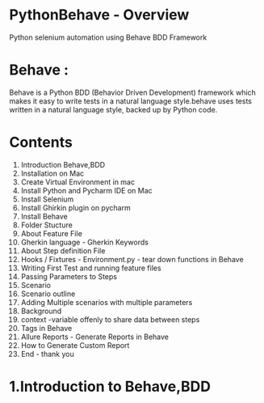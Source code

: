 # PythonBehave - Overview
Python selenium automation using Behave BDD Framework 


# Behave : 
Behave is a Python BDD (Behavior Driven Development) framework which makes it easy to write tests in a natural language style.behave uses tests written in a natural language style, backed up by Python code.

# Contents 
  1. Introduction Behave,BDD 
  2. Installation on Mac
  3. Create Virtual Environment in mac
  4. Install Python and Pycharm IDE on Mac
  5. Install Selenium 
  6. Install Ghirkin plugin on pycharm
  7. Install Behave
  8. Folder Stucture
  9. About Feature File
  10. Gherkin language - Gherkin Keywords
  11. About Step definition File
  12. Hooks / Fixtures - Environment.py - tear down functions in Behave
  13. Writing First Test and running feature files
  14. Passing Parameters to Steps
  15. Scenario 
  16. Scenario outline
  17. Adding Multiple scenarios with multiple parameters
  18. Background
  19. context -variable offenly to share data between steps
  20. Tags in Behave
  21. Allure Reports - Generate Reports in Behave
  23. How to Generate Custom Report 
  24. End - thank you

# 1.Introduction to Behave,BDD
  
  
